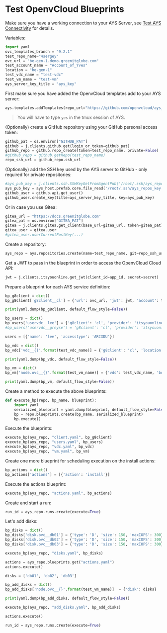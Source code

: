 # Test OpenvCloud Blueprints

Make sure you have a working connection to your AYS Server, see [Test AYS Connectivity](3-test_ays_connectivity.md) for details.

Variables:
```python
import yaml
ovc_templates_branch = "9.2.1"
test_repo_name="4sergey"
ovc_url = "be-gen-1.demo.greenitglobe.com"
test_account_name = "Account_of_Yves"
location = "be-gen-1"
test_vdc_name = "test-vdc"
test_vm_name = "test-vm"
ays_server_key_title = "ays_key"
```

First make sure you have added the OpenvCloud templates add to your AYS server:
```python
ays.templates.addTemplates(repo_url="https://github.com/openvcloud/ays_templates", branch=ovc_templates_branch)
```

> You will have to type `yes` in the tmux session of AYS.

(Optionally) create a GitHub repository using your GitHub personal access token:
```python
github_pat = os.environ["GITHUB_PAT"]
github = j.clients.github.get(login_or_token=github_pat)
github_repo = github.repo_create(token=test_repo_name, private=False)
#github_repo = github.getRepo(test_repo_name)
repo_ssh_url = github_repo.ssh_url
```

(Optionally) add the SSH key used by the AYS server to GitHub - only required for private repositories:
```python
#ays_pub_key = j.clients.ssh.SSHKeyGetFromAgentPub('/root/.ssh/ays_repos_key')
ays_pub_key = ays_host.prefab.core.file_read('/root/.ssh/ays_repos_key.pub')
github_user = github.api.get_user()
github_user.create_key(title=ays_server_key_title, key=ays_pub_key)
```

Or in case you use Gitea:
```python
gitea_url = "https://docs.greenitglobe.com"
gitea_pat = os.environ["GITEA_PAT"]
gitea = j.clients.gitea.get_client(base_url=gitea_url, token=gitea_pat)
gitea_user = gitea.user
#gitea_user.userCurrentPostKey(...)
```

Create a repository:
```python
ays_repo = ays.repositories.create(name=test_repo_name, git=repo_ssh_url)
```

Get a JWT to pass in the blueprint in order to access the OpenvCloud Cloud API:
```python
jwt = j.clients.itsyouonline.get_jwt(client_id=app_id, secret=secret)
```

Prepare a blueprint for each AYS service definition:
```python
bp_g8client = dict()
bp_g8client['g8client__cl'] = {'url': ovc_url, 'jwt': jwt, 'account': test_account_name}

print(yaml.dump(bp_g8client, default_flow_style=False))

bp_users = dict()
bp_users['uservdc__lee'] = {'g8client': 'cl', 'provider': 'itsyouonline', 'email': 'lee@gig.tech'}
#bp_users['uservdc__greyse'] = 'g8client': 'cl', 'provider': 'itsyouonline', 'email': '...'}

users = [{'name': 'lee', 'accesstype': 'ARCXDU'}]

bp_vdc = dict()
bp_vdc['vdc__{}'.format(test_vdc_name)] = {'g8client': 'cl', 'location': location, 'uservdc': users}

print(yaml.dump(bp_vdc, default_flow_style=False))

bp_vm = dict()
bp_vm['node.ovc__{}'.format(test_vm_name)] = {'vdc': test_vdc_name, 'bootdisk.size': 20, 'sizeID': 1, 'os.image': 'Ubuntu 16.04 x64'}

print(yaml.dump(bp_vm, default_flow_style=False))
```

Create a method to execute the above blueprints:
```python
def execute_bp(repo, bp_name, blueprint):
    import yaml
    serialized_blueprint = yaml.dump(blueprint, default_flow_style=False)
    bp = repo.blueprints.create(bp_name, serialized_blueprint)
    bp.execute()
```

Execute the blueprints:
```python
execute_bp(ays_repo, "client.yaml", bp_g8client)
execute_bp(ays_repo, "users.yaml", bp_users)
execute_bp(ays_repo, "vdc.yaml", bp_vdc)
execute_bp(ays_repo, "vm.yaml", bp_vm)
```

Create one more blueprint for scheduling execution on the install actions:
```python
bp_actions = dict()
bp_actions['actions'] = [{'action': 'install'}]
```

Execute the actions blueprint:
```python
execute_bp(ays_repo, "actions.yaml", bp_actions)
```

Create and start a run:
```python
run_id = ays_repo.runs.create(execute=True)
```

Let's add disks:
```python
bp_disks = dict()
bp_disks['disk.ovc__db01'] = {'type': 'D', 'size': 150, 'maxIOPS': 300}
bp_disks['disk.ovc__db02'] = {'type': 'D', 'size': 150, 'maxIOPS': 300}
bp_disks['disk.ovc__db03'] = {'type': 'D', 'size': 150, 'maxIOPS': 300}

execute_bp(ays_repo, "disks.yaml", bp_disks)

actions = ays_repo.blueprints.get("actions.yaml")
actions.execute()

disks = ['db01', 'db02', 'db03']

bp_add_disks = dict()
bp_add_disks['node.ovc__{}'.format(test_vm_name)]  = {'disk': disks}

print(yaml.dump(bp_add_disks, default_flow_style=False))

execute_bp(ays_repo, "add_disks.yaml", bp_add_disks)

actions.execute()

run_id = ays_repo.runs.create(execute=True)
```